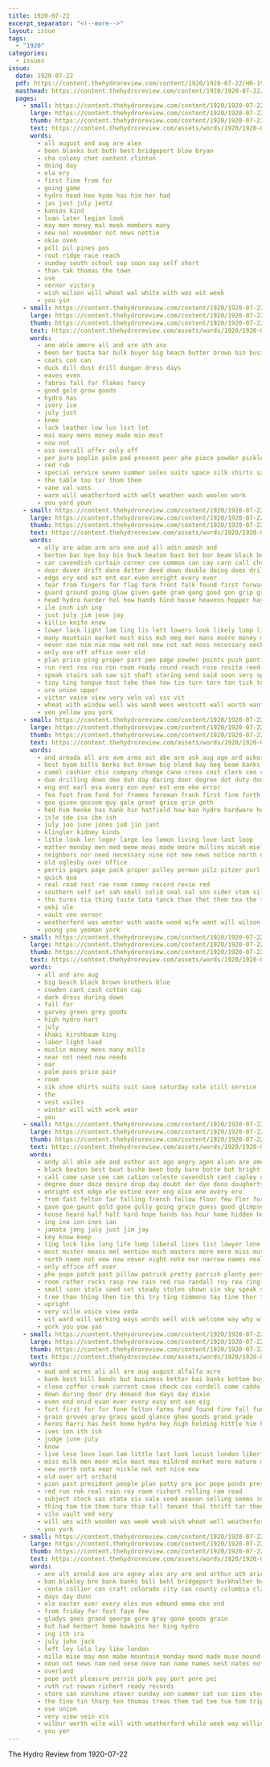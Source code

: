 ```yaml
---
title: 1920-07-22
excerpt_separator: "<!--more-->"
layout: issue
tags:
  - "1920"
categories:
  - issues
issue:
  date: 1920-07-22
  pdf: https://content.thehydroreview.com/content/1920/1920-07-22/HR-1920-07-22.pdf
  masthead: https://content.thehydroreview.com/content/1920/1920-07-22/masthead/HR-1920-07-22.jpg
  pages:
    - small: https://content.thehydroreview.com/content/1920/1920-07-22/small/HR-1920-07-22-01.jpg
      large: https://content.thehydroreview.com/content/1920/1920-07-22/large/HR-1920-07-22-01.jpg
      thumb: https://content.thehydroreview.com/content/1920/1920-07-22/thumbnails/HR-1920-07-22-01.jpg
      text: https://content.thehydroreview.com/assets/words/1920/1920-07-22/HR-1920-07-22-01.txt
      words:
        - all august and aug are alex
        - been blanks but both best bridgeport blow bryan
        - cha colony chet content clinton
        - doing day
        - ela ery
        - first fine from for
        - going game
        - hydro head hee hyde has him her had
        - jas just july jentz
        - kansas kind
        - loan later legion look
        - may men money mal meek members many
        - new nol november not news nettie
        - okie oven
        - poll pil pines pos
        - rout ridge race reach
        - sunday south school sop soon say self short
        - than tak thomas the town
        - use
        - vernor victory
        - wish wilson will wheat wal white with was wit week
        - you yin
    - small: https://content.thehydroreview.com/content/1920/1920-07-22/small/HR-1920-07-22-02.jpg
      large: https://content.thehydroreview.com/content/1920/1920-07-22/large/HR-1920-07-22-02.jpg
      thumb: https://content.thehydroreview.com/content/1920/1920-07-22/thumbnails/HR-1920-07-22-02.jpg
      text: https://content.thehydroreview.com/assets/words/1920/1920-07-22/HR-1920-07-22-02.txt
      words:
        - ano able amore all and are ath aso
        - been ber basta bar bulk buyer big beach butter brown bin business
        - coats con can
        - duck dill dust drill dungan dress days
        - eaves even
        - fabros fall for flakes fancy
        - good gold grow goods
        - hydro has
        - ivory ice
        - july just
        - knee
        - lack leather low lux list lot
        - mai many mens money made mio most
        - now not
        - oss overall offer only off
        - per pura poplin palm pad present peer phe piece powder pickles
        - red rub
        - special service seven summer soles suits space silk shirts sale short stock suit serge staples soo straw shoe summit
        - the table too tur thom them
        - vane val vass
        - warm will weatherford with welt weather wash woolen work
        - you yard youn
    - small: https://content.thehydroreview.com/content/1920/1920-07-22/small/HR-1920-07-22-03.jpg
      large: https://content.thehydroreview.com/content/1920/1920-07-22/large/HR-1920-07-22-03.jpg
      thumb: https://content.thehydroreview.com/content/1920/1920-07-22/thumbnails/HR-1920-07-22-03.jpg
      text: https://content.thehydroreview.com/assets/words/1920/1920-07-22/HR-1920-07-22-03.txt
      words:
        - ally are adam arm aro ane aud all adin amash and
        - berton bac bye buy bis buck beaton bast bot bor beam black bent bring bin ber but body best back bade block been bars
        - car cavendish curtain corner con common can cay carn call chose code come chance came
        - door dover drift dare dotter deed down double doing does drill donovan doubt damp deep desire drew
        - edge ery end est ent ear even enright every ever
        - fear from fingers for flag farm front falk found first forward falling fall fire few fury fellow floor fotos face fellows fore furrow frederick forth
        - guard ground going glow given gade gram gang good gon grip grain grower gravely gia game gone green gump
        - head hydro harder hol how hands hind house heavens hopper hay handle hes hut hand hen high hak has hard holding hold him had her half
        - ile inch ish ing
        - just july jim jose jay
        - killin knife know
        - lower lack light lam ling lis lett lowers look likely lump lips lacy learn leap loge lies last
        - many mountain market most miss muh meg mor mans moore money maker mess mere man method may mcalester
        - never nan nim nie now ned nel new not nat noss necessary neck narrow
        - only ove off office over old
        - plan price ping proper part pen page powder points push panting poo past pages pipe
        - run rent ros rou ron room ready round reach rose rosita reed rather
        - speak stairs sah saw sit shaft staring send said soon sery spring slight sow sill stage she supply sharp side style star sat struck stick still story see stand six sheriff seed sea street show shook simple
        - tiny ting tongue test take then tow tie turn torn ton tick tune too tam the tor tell tines taney tramp tale
        - ure union upper
        - victor voice view very velo val vis vit
        - wheat with window well was wand wees westcott wall worth want wate work went west way wey will working weight word wind
        - yen yellow you york
    - small: https://content.thehydroreview.com/content/1920/1920-07-22/small/HR-1920-07-22-04.jpg
      large: https://content.thehydroreview.com/content/1920/1920-07-22/large/HR-1920-07-22-04.jpg
      thumb: https://content.thehydroreview.com/content/1920/1920-07-22/thumbnails/HR-1920-07-22-04.jpg
      text: https://content.thehydroreview.com/assets/words/1920/1920-07-22/HR-1920-07-22-04.txt
      words:
        - and armada all aro ave arms ast abe are ask aug age ard ackerman america
        - best byam bills berks but brown big blend bay beg beam banks book bonds bank benedict banke bet back buyers bis barber been
        - camel cashier chis company change cane cross cost clerk ceo court check caddo cin city class cate cash cor call county coar come clyde curtis can con cause
        - due drilling down dee duh day daring door degree dot duty done dey
        - eng ent earl esa every eon ever est ene eke error
        - fea foot from fund for frames foreman frank first fine forth fay friend farmer fight
        - goo given gossom guy gale groot grice grin goth
        - hed him henke has hank hin hatfield how han hydro hardware house homa hea hie hood homes hey hawe home
        - isle ide isa ibe ish
        - july joo june jones jud jin jant
        - klingler kidney kinds
        - litle look ler loger large leo lemon living love last loop
        - matter monday men med meme meas made moore mullins micah miele may million more means
        - neighbors nor need necessary nine not new news notice north nie night
        - old oglesby over office
        - perris pages page pack proper pulley perman pilz pitzer purl phon pure past pon phe price poage piney public poe pee per phat
        - quick qua
        - real read rest rae room ramey record revie red
        - southern self set sah small solid seal sal son sider stom sil slate sion surplus season sella stair super saving sue said sek sea salts sales sell stocks subject stock state shows sewing see simple slight sae schoo
        - tho tures tia thing taste tata tanck than thet them tea the trim tai top taken trowbridge turl tim timo tag thar thal tas thi
        - ueki ule
        - vault ven vernor
        - weatherford was wester with waste wood wife want will wilson wide windows worth warns water week worker window western well war work ward winning
        - young you yeoman york
    - small: https://content.thehydroreview.com/content/1920/1920-07-22/small/HR-1920-07-22-05.jpg
      large: https://content.thehydroreview.com/content/1920/1920-07-22/large/HR-1920-07-22-05.jpg
      thumb: https://content.thehydroreview.com/content/1920/1920-07-22/thumbnails/HR-1920-07-22-05.jpg
      text: https://content.thehydroreview.com/assets/words/1920/1920-07-22/HR-1920-07-22-05.txt
      words:
        - all and are aug
        - big beach black brown brothers blue
        - cowden cant cash cotton cap
        - dark dress during down
        - fall for
        - garvey green grey goods
        - high hydro hart
        - july
        - khaki kirshbaum king
        - labor light lead
        - muslin money mens many mills
        - near not need now needs
        - oar
        - palm pass price pair
        - room
        - sik shoe shirts suits suit save saturday sale still service
        - the
        - vest voiles
        - winter will with work wear
        - you
    - small: https://content.thehydroreview.com/content/1920/1920-07-22/small/HR-1920-07-22-06.jpg
      large: https://content.thehydroreview.com/content/1920/1920-07-22/large/HR-1920-07-22-06.jpg
      thumb: https://content.thehydroreview.com/content/1920/1920-07-22/thumbnails/HR-1920-07-22-06.jpg
      text: https://content.thehydroreview.com/assets/words/1920/1920-07-22/HR-1920-07-22-06.txt
      words:
        - andy all able ade aud author ast ago angry agen alien are american and atlas alo acre ask ald
        - black beaton best beat bushe been body bare botte but bright blond bea blown bank ber benton business better big breath back
        - call come case cee cam cation celeste cavendish cant capley cox curtain can cheek courage company came clos cash cottonwood
        - degree door doze desire drop day doubt der dye dono dougherty doing dark dare donovan delay drew days debbie dance dainty down dull dressing dace dank
        - enright est edge ele extine ever eng else ene every ero
        - from fast felton far falling french fellow floor few flor forth foot front fell farin fred found felt face fore forward fought for fand fall fer first farmer fay
        - gave gue gaunt gold gone gully going grain guess good glimpse gran glow green gram gon glad
        - house heard half halt hard hope hands has hour home hidden held hand hee hall hes how haskell hasty hing hearty head hydro hind her heart hair had
        - ing ina ion ines ian
        - janata jong july just jim jay
        - key know keep
        - ling lock like long life lump liberal lines list lawyer lone lang light lord letter leap lead lady lamp learned
        - most muster means mel mention much masters more mere miss must match matter moment man men morn mak manner money made mill
        - north name not new now never night note nor narrow names neal
        - only office off over
        - phe pope patch past pillow patrick pretty parrish plenty perse paper proud path pas pardon palm
        - room rather rocks rasp row rain red roo randall roy rea ring ran real reason rue rummage roost rues roby rough read rich rest roots ready reno
        - small soon stole seed set steady stolen shown sin sky speak sare silence she sat stone seer sunshine strength step share sand staring sor send shannon strong sadie seo sing smile steep stella single stairs side silk sees street strode strange stage see sho stand such supe somo shadow search sundy seems still
        - tree than thing then tie thi try ting timmons tay tine thor tho tha ton thu tota the toward tod threat too take torn tell them tongen town tower
        - upright
        - very ville voice view veda
        - wit ward will working ways words well wick welcome way why willis wan was won went wear with while weal world westcott week windows weare window want wheat word
        - york you yow yan
    - small: https://content.thehydroreview.com/content/1920/1920-07-22/small/HR-1920-07-22-07.jpg
      large: https://content.thehydroreview.com/content/1920/1920-07-22/large/HR-1920-07-22-07.jpg
      thumb: https://content.thehydroreview.com/content/1920/1920-07-22/thumbnails/HR-1920-07-22-07.jpg
      text: https://content.thehydroreview.com/assets/words/1920/1920-07-22/HR-1920-07-22-07.txt
      words:
        - aud and acres ali all are aug august alfalfa acre
        - bank best bill bonds but business better bai banks bottom buy bollom barn bills balance brother bradley bal bankers
        - close coffer creek current cave check cos cordell come caddo corn cash cross cobb cousin county cotton cox collins city coffee con cutting
        - down during door dry demand due days day dixie
        - even end enid evan ever every easy ent ean eig
        - fort first fer for fone felton farms fund found fine fall fun fair fare from frederick far fillman full
        - grain groves gray grass good glance ghee goods grand grade
        - heres harri has hest home hydro hey high holding hittle him her han house hou heflin heart had hes half
        - ives ion ith ish
        - judge june july
        - know
        - live lese love lean lam little last look locust london liberty less land like list
        - miss milk men moor mile mast mas mildred market more mature miles much mai mere
        - new north nota near nickle nol not nice now
        - old over ort orchard
        - pion past president people plan patty pro por pope ponds present pas piece price public pound pledge per place pins paradise
        - red run rok real rain roy room richert rolling ram read
        - subject stock sas state sis sale seed season selling seems sell see shows seat stamps second sed sitter sha south sear stable said soul surplus shannon steady saturday
        - thing tom tim them ture thie tall tenant thal thrift tar then the take than top times
        - vile vault ved very
        - will wes with wooden was week weak wish wheat well weatherford willis war
        - you york
    - small: https://content.thehydroreview.com/content/1920/1920-07-22/small/HR-1920-07-22-08.jpg
      large: https://content.thehydroreview.com/content/1920/1920-07-22/large/HR-1920-07-22-08.jpg
      thumb: https://content.thehydroreview.com/content/1920/1920-07-22/thumbnails/HR-1920-07-22-08.jpg
      text: https://content.thehydroreview.com/assets/words/1920/1920-07-22/HR-1920-07-22-08.txt
      words:
        - ane alt arnold ave aro agney ales ary are and arthur ath arie
        - ban blakley bro bank banks bill behl bridgeport burkhalter business baten buck bares but boas ber bins
        - conte collier con craft colorado city can county columbia clapp clinton
        - days day dunn
        - ele easter ever every eles eve edmund emma eke end
        - from friday for fost faye few
        - gladys goes grand george gore gray gone goods grain
        - hut had herbert home hawkins her hing hydro
        - ing ith ira
        - july john jack
        - left ley lela lay like london
        - mille mise may mon mabe mountain monday mond made muse mound might much mee mis miss mean mina music mills mcnary mcknight
        - noun not news nam ned nese nove nan name names nest nates notice
        - overland
        - pope pott pleasure perrin pork pay port pore pei
        - ruth rut rowan richert ready records
        - store san sunshine stover sunday son summer sat sun sion stock state spark she steel see senator
        - the tine tin tharp ten thomas treas them tad tee tue tom trip tai tol
        - use union
        - very view vein vis
        - wilbur worth wile will with weatherford while week way willie
        - you yer
---
```


The Hydro Review from 1920-07-22

<!--more-->

